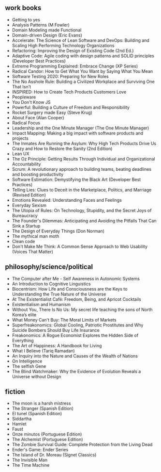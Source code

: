 ## work books
- Getting to yes
- Analysis Patterns (M Fowler)
- Domain Modeling made Functional
- Domain-driven Design  (Eric Evans)
- Accelerate: The Science of Lean Software and DevOps: Building and Scaling High Performing Technology Organizations
- Refactoring: Improving the Design of Existing Code (2nd Ed.)
- Adaptive Code: Agile coding with design patterns and SOLID principles (Developer Best Practices)
- Extreme Programming Explained: Embrace Change (XP Series)
- Radical Candor: How to Get What You Want by Saying What You Mean
- Software Testing 2020: Preparing for New Roles
- The No Asshole Rule: Building a Civilized Workplace and Surviving One That Isn't
- INSPIRED: How to Create Tech Products Customers Love
- Peopleware
- You Don't Know JS
- Powerful: Building a Culture of Freedom and Responsibility
- Rocket Surgery made Easy (Steve Krug)
- About Face (Alan Cooper)
- Radical Focus
- Leadership and the One Minute Manager (The One Minute Manager)
- Impact Mapping: Making a big impact with software products and projects
- The Inmates Are Running the Asylum: Why High Tech Products Drive Us Crazy and How to Restore the Sanity (2nd Edition)
- Lean UX
- The Oz Principle: Getting Results Through Individual and Organizational Accountability
- Scrum: A revolutionary approach to building teams, beating deadlines and boosting productivity
- Software Estimation: Demystifying the Black Art (Developer Best Practices)
- Telling Lies: Clues to Deceit in the Marketplace, Politics, and Marriage (Revised Edition)
- Emotions Revealed: Understanding Faces and Feelings
- Everyday Sexism
- The Utopia of Rules: On Technology, Stupidity, and the Secret Joys of Bureaucracy
- The Founder's Dilemmas: Anticipating and Avoiding the Pitfalls That Can Sink a Startup
- The Design of Everyday Things (Don Norman)
- The mythical man moth
- Clean code
- Don't Make Me Think: A Common Sense Approach to Web Usability (Voices That Matter)

## philosophy/science/political
- The Computer after Me - Self Awareness in Autonomic Systems
- An Introduction to Cognitive Linguistics
- Biocentrism: How Life and Consciousness are the Keys to Understanding the True Nature of the Universe
- At The Existentialist Café: Freedom, Being, and Apricot Cocktails
- Existentialism and Humanism
- Without You, There Is No Us: My secret life teaching the sons of North Korea’s elite
- What Money Can't Buy: The Moral Limits of Markets
- Superfreakonomics: Global Cooling, Patriotic Prostitutes and Why Suicide Bombers Should Buy Life Insurance
- Freakonomics: A Rogue Economist Explores the Hidden Side of Everything
- The Art of Happiness: A Handbook for Living
- What I Believe (Tariq Ramadan)
- An Inquiry into the Nature and Causes of the Wealth of Nations
- On Intelligence
- The selfish Gene
- The Blind Watchmaker: Why the Evidence of Evolution Reveals a Universe without Design

## fiction
- The moon is a harsh mistress
- The Stranger (Spanish Edition)
- El tunel (Spanish Edition)
- Siddartha
- Hamlet
- Faust
- Onze minutos (Portuguese Edition)
- The Alchemist (Portuguese Edition)
- The Zombie Survival Guide: Complete Protection from the Living Dead
- Ender's Game: Ender Series
- The Island of Dr. Moreau (Signet Classics)
- The Invisible Man
- The Time Machine
